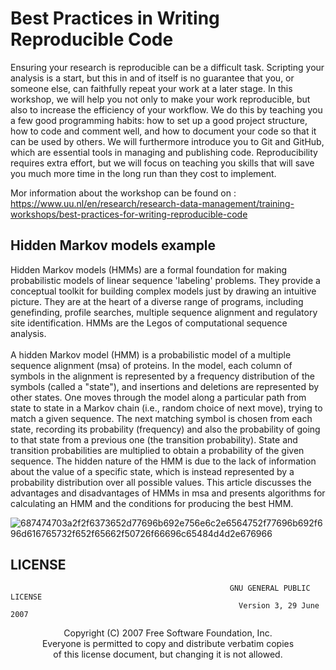 # Best Practices in Writing Reproducible Code
Ensuring your research is reproducible can be a difficult task. Scripting your analysis is a start, but this in and of itself is no guarantee that you, or someone else, can faithfully repeat your work at a later stage. In this workshop, we will help you not only to make your work reproducible, but also to increase the efficiency of your workflow. We do this by teaching you a few good programming habits: how to set up a good project structure, how to code and comment well, and how to document your code so that it can be used by others. We will furthermore introduce you to Git and GitHub, which are essential tools in managing and publishing code. Reproducibility requires extra effort, but we will focus on teaching you skills that will save you much more time in the long run than they cost to implement.<br />

Mor information about the workshop can be found on : https://www.uu.nl/en/research/research-data-management/training-workshops/best-practices-for-writing-reproducible-code

## Hidden Markov models example
Hidden Markov models (HMMs) are a formal foundation for making probabilistic models of linear sequence 'labeling' problems. They provide a conceptual toolkit for building complex models just by drawing an intuitive picture. They are at the heart of a diverse range of programs, including genefinding, profile searches, multiple sequence alignment and regulatory site identification. HMMs are the Legos of computational sequence analysis. <br />
 <br />
A hidden Markov model (HMM) is a probabilistic model of a multiple sequence alignment (msa) of proteins. In the model, each column of symbols in the alignment is represented by a frequency distribution of the symbols (called a "state"), and insertions and deletions are represented by other states. One moves through the model along a particular path from state to state in a Markov chain (i.e., random choice of next move), trying to match a given sequence. The next matching symbol is chosen from each state, recording its probability (frequency) and also the probability of going to that state from a previous one (the transition probability). State and transition probabilities are multiplied to obtain a probability of the given sequence. The hidden nature of the HMM is due to the lack of information about the value of a specific state, which is instead represented by a probability distribution over all possible values. This article discusses the advantages and disadvantages of HMMs in msa and presents algorithms for calculating an HMM and the conditions for producing the best HMM.

![687474703a2f2f6373652d77696b692e756e6c2e6564752f77696b692f696d616765732f652f65662f50726f66696c65484d4d2e676966](https://user-images.githubusercontent.com/53393505/119949430-7eab2d80-bfb7-11eb-9d76-0355b14e91bd.gif)


## LICENSE

                                                     GNU GENERAL PUBLIC LICENSE
                                                       Version 3, 29 June 2007
<p align="center">
 Copyright (C) 2007 Free Software Foundation, Inc. <https://fsf.org/><br />
 Everyone is permitted to copy and distribute verbatim copies<br />
 of this license document, but changing it is not allowed.<br />
 </p>
